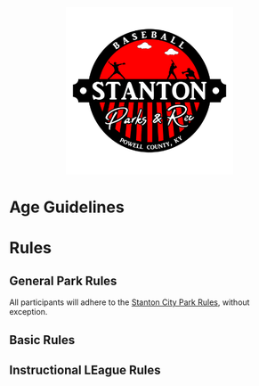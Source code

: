 <p align="center">
  <img src="../../../Assets/Images/Logos/Baseball-1_1-Color-Transparent-Logo.png" alt="Baseball Logo" width="300"/>
</p>



# Age Guidelines

# Rules

## General Park Rules

All participants will adhere to the [Stanton City Park Rules](../../../Documentation/Rules/README.md), without exception.

## Basic Rules

## Instructional LEague Rules
